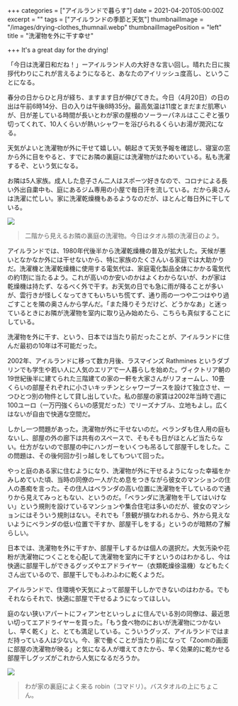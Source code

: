 +++
categories = ["アイルランドで暮らす"]
date = 2021-04-20T05:00:00Z
excerpt = ""
tags = ["アイルランドの季節と天気"]
thumbnailImage = "/images/drying-clothes_thumnail.webp"
thumbnailImagePosition = "left"
title = "洗濯物を外に干す幸せ"

+++
It's a great day for the drying!

「今日は洗濯日和だね！」ーアイルランド人の大好きな言い回し。晴れた日に挨拶代わりにこれが言えるようになると、あなたのアイリッシュ度高し、ということになる。

<!--more-->

春分の日からひと月が経ち、ますます日が伸びてきた。今日（4月20日）の日の出は午前6時14分、日の入りは午後8時35分。最高気温は11度とまだまだ肌寒いが、日が差している時間が長いとわが家の屋根のソーラーパネルはここぞと張り切ってくれて、10人くらいが熱いシャワーを浴びられるくらいお湯が潤沢になる。

天気がよいと洗濯物が外に干せて嬉しい。朝起きて天気予報を確認し、寝室の窓から外に目をやると、すでにお隣の裏庭には洗濯物がはためいている。私も洗濯するぞ、という気になる。

お隣は5人家族。成人した息子さん二人はスポーツ好きなので、コロナによる長い外出自粛中も、庭にあるジム専用の小屋で毎日汗を流している。だから奥さんは洗濯に忙しい。家に洗濯乾燥機もあるようなのだが、ほとんど毎日外に干している。

![](/images/drying-clothes.webp)

> 二階から見えるお隣の裏庭の洗濯物。今日はタオル類の洗濯日のよう。

アイルランドでは、1980年代後半から洗濯乾燥機の普及が拡大した。天候が悪いとなかなか外には干せないから、特に家族のたくさんいる家庭では大助かりだ。洗濯機と洗濯乾燥機に使用する電気代は、家庭電化製品全体にかかる電気代の約1割に当たるよう。これが高いのか安いのかはよくわからないが、わが家は乾燥機は持たず、なるべく外で干す。お天気の日でも急に雨が降ることが多いが、雲行きが怪しくなってきてもいちいち慌てず、通り雨の一つや二つはやり過ごすことを隣の奥さんから学んだ。「また降りそうだけど、どうかなあ」と迷っているときにお隣が洗濯物を室内に取り込み始めたら、こちらも真似することにしている。

洗濯物を外に干す、という、日本では当たり前だったことが、アイルランドに住んだ最初の10年は不可能だった。

2002年、アイルランドに移って数カ月後、ラスマインズ Rathmines というダブリンでも学生や若い人に人気のエリアで一人暮らしを始めた。ヴィクトリア朝の19世紀後半に建てられた三階建ての家の一軒を大家さんがリフォームし、10畳くらいの部屋それぞれに小さいキッチンとシャワーブースを設けて独立させ、一つひとつ別の物件として貸し出していた。私の部屋の家賃は2002年当時で週に100ユーロ（一万円強くらいの感覚だった）でリーズナブル、立地もよし。広くはないが自由で快適な空間だ。

しかし一つ問題があった。洗濯物が外に干せないのだ。ベランダも住人用の庭もないし、部屋の外の廊下は共有のスペースで、そもそも日がほとんど当たらない。仕方がないので部屋の中にハンガーをいくつも吊るして部屋干しをした。この問題は、その後何回か引っ越しをしてもついて回った。

やっと庭のある家に住むようになり、洗濯物が外に干せるようになった幸福をかみしめていた頃、当時の同僚の一人がため息をつきながら彼女のマンションの住人の愚痴を言った。その住人はベランダの高い位置に洗濯物を干しているので通りから見えてみっともない、というのだ。「ベランダに洗濯物を干してはいけない」という規則を設けているマンションや集合住宅は多いのだが、彼女のマンションにはそういう規則はない。それでも「景観が損なわれるから、外から見えないようにベランダの低い位置で干すか、部屋干しをする」というのが暗黙の了解らしい。

日本では、洗濯物を外に干すか、部屋干しするかは個人の選択だ。大気汚染や花粉が洗濯物につくことを心配して洗濯物を室内に干すというのはわかるし、今は快適に部屋干しができるグッズやエアドライヤー（衣類乾燥徐温機）などもたくさん出ているので、部屋干しでもふわふわに乾くようだ。

アイルランドで、住環境や天気によって部屋干ししかできないのはわかる。でもそれならそれで、快適に部屋で干せるようになってほしい。

庭のない狭いアパートにフィアンセといっしょに住んでいる別の同僚は、最近思い切ってエアドライヤーを買った。「もう食べ物のにおいが洗濯物につかないし、早く乾く」と、とても満足している。こういうグッズ、アイルランドではまだ持っている人は少ない。今、家で働くことが当たり前になって「Zoomの画面に部屋の洗濯物が映る」と気になる人が増えてきたから、早く効果的に乾かせる部屋干しグッズがこれから人気になるだろうか。

![](/images/drying-clothes_robin.webp)

> わが家の裏庭によく来る robin（コマドリ）。バスタオルの上にちょこん。